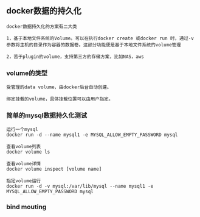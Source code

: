 ## docker数据的持久化

```
docker数据持久化的方案有二大类

1，基于本地文件系统的Volume。可以在执行docker create 或docker run 时，通过-v参数将主机的目录作为容器的数据卷。这部分功能便是基于本地文件系统的volume管理

2，苦于plugin的volume，支持第三方的存储方案，比如NAS，aws
```


### volume的类型
```
受管理的data volume，由docker后台自动创建。

绑定挂载的volume，具体挂载位置可以由用户指定。
```


### 简单的mysql数据持久化测试
```
运行一个mysql
docker run -d --name mysql1 -e MYSQL_ALLOW_EMPTY_PASSWORD mysql

查看volume列表
docker volume ls

查看volume详情
docker volume inspect [volume name]

指定volume运行
docker run -d -v mysql:/var/lib/mysql --name mysql1 -e MYSQL_ALLOW_EMPTY_PASSWORD mysql
```


### bind mouting